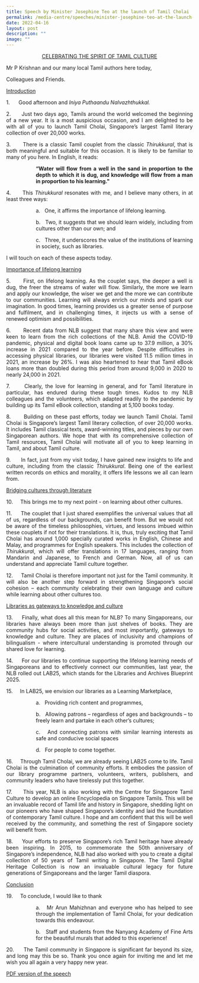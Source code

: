 ```yaml
---
title: Speech by Minister Josephine Teo at the launch of Tamil Cholai
permalink: /media-centre/speeches/minister-josephine-teo-at-the-launch-of-tamil-cholai/
date: 2022-04-16
layout: post
description: ""
image: ""
---
```

<p style="text-align: center;">
<span style="text-decoration: underline;">CELEBRATING THE SPIRIT OF TAMIL CULTURE</span>
</p>
<p style="text-align: justify;">Mr P Krishnan and our many local Tamil authors here today,
</p>
<p style="text-align: justify;">Colleagues and Friends.
</p>
<p style="text-align: justify;"><span style="text-decoration: underline;">Introduction</span>
</p>
<p style="text-align: justify;">1.<span style="white-space: pre;">		</span>Good afternoon and <em>Iniya Puthaandu Nalvazhthukkal.</em>
</p>
<p style="text-align: justify;">2.<span style="white-space: pre;">		</span>Just two days ago, Tamils around the world welcomed the beginning of a new year.  It is a most auspicious occasion, and I am delighted to be with all of you to launch Tamil Cholai, Singapore’s largest Tamil literary collection of over 20,000 works.
</p>
<p style="text-align: justify;">3.<span style="white-space: pre;">		</span>There is a classic Tamil couplet from the classic <em>Thirukkural</em>, that is both meaningful and suitable for this occasion.  It is likely to be familiar to many of you here. In English, it reads:
</p>
<p style="margin-left: 80px; text-align: justify;"><strong>“Water will flow from a well in the sand in proportion to the depth to which it is dug, and knowledge will flow from a man in proportion to his learning."</strong>
</p>
<p style="text-align: justify;">4.<span style="white-space: pre;">		</span>This <em>Thirukkural</em> resonates with me, and I believe many others, in at least three ways:
</p>
<p style="margin-left: 80px; text-align: justify;">a.<span style="white-space: pre;">	</span>One, it affirms the importance of lifelong learning.
</p>
<p style="margin-left: 80px; text-align: justify;">b.<span style="white-space: pre;">	</span>Two, it suggests that we should learn widely, including from cultures other than our own; and
</p>
<p style="margin-left: 80px; text-align: justify;">c.<span style="white-space: pre;">	</span>Three, it underscores the value of the institutions of learning in society, such as libraries.
</p>
<p style="text-align: justify;">I will touch on each of these aspects today.
</p>
<p style="text-align: justify;"><span style="text-decoration: underline;">Importance of lifelong learning</span>
</p>
<p style="text-align: justify;">5.<span style="white-space: pre;">		</span>First, on lifelong learning. As the couplet says, the deeper a well is dug, the freer the streams of water will flow. Similarly, the more we learn and apply our knowledge, the wiser we get and the more we can contribute to our communities. Learning will always enrich our minds and spark our imagination. In good times, learning provides us a greater sense of purpose and fulfilment, and in challenging times, it injects us with a sense of renewed optimism and possibilities.
</p>
<p style="text-align: justify;">6.<span style="white-space: pre;">		</span>Recent data from NLB suggest that many share this view and were keen to learn from the rich collections of the NLB. Amid the COVID-19 pandemic, physical and digital book loans came up to 37.9 million, a 30% increase in 2021 compared to the year before. Despite difficulties in accessing physical libraries, our libraries were visited 11.5 million times in 2021, an increase by 26%. I was also heartened to hear that Tamil eBook loans more than doubled during this period from around 9,000 in 2020 to nearly 24,000 in 2021.
</p>
<p style="text-align: justify;">7.<span style="white-space: pre;">		</span>Clearly, the love for learning in general, and for Tamil literature in particular, has endured during these tough times. Kudos to my NLB colleagues and the volunteers, which adapted readily to the pandemic by building up its Tamil eBook collection, standing at 5,100 books today.
</p>
<p style="text-align: justify;">8.<span style="white-space: pre;">		</span>Building on these past efforts, today we launch Tamil Cholai. Tamil Cholai is Singapore’s largest Tamil literary collection, of over 20,000 works. It includes Tamil classical texts, award-winning titles, and pieces by our own Singaporean authors. We hope that with its comprehensive collection of Tamil resources, Tamil Cholai will motivate all of you to keep learning in Tamil, and about Tamil culture.
</p>
<p style="text-align: justify;">9.<span style="white-space: pre;">		</span>In fact, just from my visit today, I have gained new insights to life and culture, including from the classic <em>Thirukkural</em>. Being one of the earliest written records on ethics and morality, it offers life lessons we all can learn from.
</p>
<p style="text-align: justify;"><span style="text-decoration: underline;">Bridging cultures through literature</span>
</p>
<p style="text-align: justify;">10.<span style="white-space: pre;">		</span>This brings me to my next point - on learning about other cultures.
</p>
<p style="text-align: justify;">11.<span style="white-space: pre;">		</span>The couplet that I just shared exemplifies the universal values that all of us, regardless of our backgrounds, can benefit from. But we would not be aware of the timeless philosophies, virtues, and lessons imbued within these couplets if not for their translations. It is, thus, truly exciting that Tamil Cholai has around 1,000 specially curated works in English, Chinese and Malay, and programmes for English speakers. This includes the collection of <em>Thirukkura</em>l, which will offer translations in 17 languages, ranging from Mandarin and Japanese, to French and German. Now, all of us can understand and appreciate Tamil culture together.
</p>
<p style="text-align: justify;">12.<span style="white-space: pre;">		</span>Tamil Cholai is therefore important not just for the Tamil community. It will also be another step forward in strengthening Singapore’s social cohesion – each community celebrating their own language and culture while learning about other cultures too.
</p>
<p style="text-align: justify;"><span style="text-decoration: underline;">Libraries as gateways to knowledge and culture</span>
</p>
<p style="text-align: justify;">13.<span style="white-space: pre;">		</span>Finally, what does all this mean for NLB? To many Singaporeans, our libraries have always been more than just shelves of books. They are community hubs for social activities, and most importantly, gateways to knowledge and culture. They are places of inclusivity and champions of bilingualism - where intercultural understanding is promoted through our shared love for learning.
</p>
<p style="text-align: justify;">14.<span style="white-space: pre;">		</span>For our libraries to continue supporting the lifelong learning needs of Singaporeans and to effectively connect our communities, last year, the NLB rolled out LAB25, which stands for the Libraries and Archives Blueprint 2025.
</p>
<p style="text-align: justify;">15.<span style="white-space: pre;">		</span>In LAB25, we envision our libraries as a Learning Marketplace,
</p>
<p style="margin-left: 80px; text-align: justify;">a.<span style="white-space: pre;">	</span>Providing rich content and programmes,
</p>
<p style="margin-left: 80px; text-align: justify;">b.<span style="white-space: pre;">	</span>Allowing patrons – regardless of ages and backgrounds – to freely learn and partake in each other’s cultures;
</p>
<p style="margin-left: 80px; text-align: justify;">c.<span style="white-space: pre;">	</span>And connecting patrons with similar learning interests as safe and conducive social spaces
</p>
<p style="margin-left: 80px; text-align: justify;">d.<span style="white-space: pre;">	</span>For people to come together.
</p>
<p style="text-align: justify;">16.<span style="white-space: pre;">		</span>Through Tamil Cholai, we are already seeing LAB25 come to life. Tamil Cholai is the culmination of community efforts. It embodies the passion of our library programme partners, volunteers, writers, publishers, and community leaders who have tirelessly put this together.
</p>
<p style="text-align: justify;">17.<span style="white-space: pre;">		</span>This year, NLB is also working with the Centre for Singapore Tamil Culture to develop an online Encyclopedia on Singapore Tamils.&nbsp;This will be an invaluable record of Tamil life and history in Singapore, shedding light on our pioneers who have shaped Singapore’s identity and laid the foundation of contemporary Tamil culture. I hope and am confident that this will be well received by the community, and something the rest of Singapore society will benefit from.
</p>
<p style="text-align: justify;">18.<span style="white-space: pre;">		</span>Your efforts to preserve Singapore’s rich Tamil heritage have already been inspiring. In 2015, to commemorate the 50th anniversary of Singapore’s independence, NLB had also worked with you to create a digital collection of 50 years of Tamil writing in Singapore. The Tamil Digital Heritage Collection is now an invaluable cultural legacy for future generations of Singaporeans and the larger Tamil diaspora.
</p>
<p style="text-align: justify;"><span style="text-decoration: underline;">Conclusion</span>
</p>
<p style="text-align: justify;">19.<span style="white-space: pre;">		</span>To conclude, I would like to thank
</p>
<p style="margin-left: 80px; text-align: justify;">a.<span style="white-space: pre;">	</span>Mr Arun Mahizhnan and everyone who has helped to see through the implementation of Tamil Cholai, for your dedication towards this endeavour.
</p>
<p style="margin-left: 80px; text-align: justify;">b.<span style="white-space: pre;">	</span>Staff and students from the Nanyang Academy of Fine Arts for the beautiful murals that added to this experience!
</p>
<p style="text-align: justify;">20.<span style="white-space: pre;">		</span>The Tamil community in Singapore is significant far beyond its size, and long may this be so. Thank you once again for inviting me and let me wish you all again a very happy new year.&nbsp;</p>

[PDF version of the speech](/files/Speeches%202022/opening%20remarks%20by%20minister%20josephine%20teo%20at%20the%20launch%20of%20tamill%20cholai%2016%20apr.pdf)